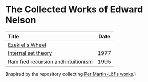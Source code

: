 # The Collected Works of Edward Nelson

| Title | Date |
|:------|:----:|
|[Ezekiel's Wheel](works/ezek.txt)| |
|[Internal set theory](works/ist.pdf)|1977|
|[Ramified recursion and intuitionism](works/ramrec.pdf)|1995|

(Inspired by the repository collecting [Per Martin-Löf's works](https://github.com/michaelt/martin-lof).)
